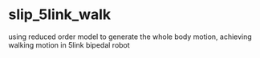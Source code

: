 # slip_5link_walk
using reduced order model to generate the whole body motion, achieving walking motion in 5link bipedal robot
